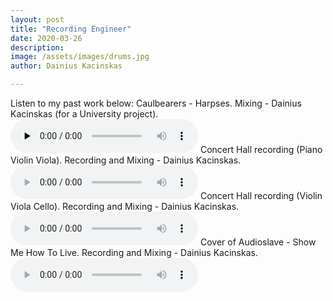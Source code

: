 ```yaml
---
layout: post
title: "Recording Engineer"
date: 2020-03-26
description: 
image: /assets/images/drums.jpg
author: Dainius Kacinskas

---
```

Listen to my past work below:
Caulbearers - Harpses. Mixing - Dainius Kacinskas (for a University project).
<audio controls id="yourAudio" preload='none'>
  <source src="/assets/audio/CaulbearersHarpses.mp3" type="audio/mpeg" >
  </audio>
Concert Hall recording (Piano Violin Viola). Recording and Mixing - Dainius Kacinskas.
<audio controls>
  <source src="/assets/audio/ConcertHall1.wav" type="audio/mpeg">
  </audio>
Concert Hall recording (Violin Viola Cello). Recording and Mixing - Dainius Kacinskas.
<audio controls>
  <source src="/assets/audio/ConcertHall2.wav" type="audio/mpeg">
  </audio>
Cover of Audioslave - Show Me How To Live. Recording and Mixing - Dainius Kacinskas.
<audio controls>
  <source src="/assets/audio/ShowMeHowToLive.mp3" type="audio/mpeg">
  </audio>
